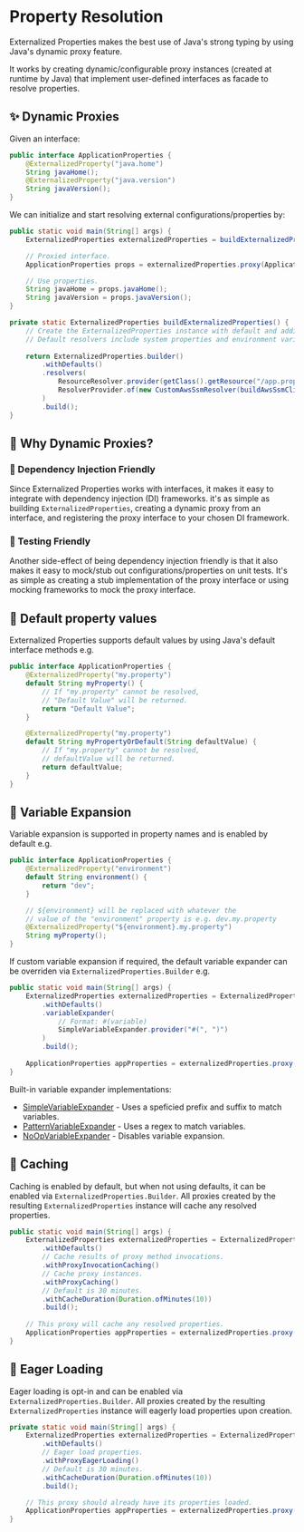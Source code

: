 # Property Resolution

Externalized Properties makes the best use of Java's strong typing by using Java's dynamic proxy feature.

It works by creating dynamic/configurable proxy instances (created at runtime by Java) that implement user-defined interfaces as facade to resolve properties.

## ✨ Dynamic Proxies

Given an interface:

```java
public interface ApplicationProperties {
    @ExternalizedProperty("java.home")
    String javaHome();
    @ExternalizedProperty("java.version")
    String javaVersion();
}
```

We can initialize and start resolving external configurations/properties by:

```java
public static void main(String[] args) {
    ExternalizedProperties externalizedProperties = buildExternalizedProperties();

    // Proxied interface.
    ApplicationProperties props = externalizedProperties.proxy(ApplicationProperties.class);

    // Use properties.
    String javaHome = props.javaHome();
    String javaVersion = props.javaVersion();
}

private static ExternalizedProperties buildExternalizedProperties() {
    // Create the ExternalizedProperties instance with default and additional resolvers.
    // Default resolvers include system properties and environment variable resolvers.
    
    return ExternalizedProperties.builder()
        .withDefaults() 
        .resolvers(
            ResourceResolver.provider(getClass().getResource("/app.properties")),
            ResolverProvider.of(new CustomAwsSsmResolver(buildAwsSsmClient()))
        ) 
        .build();
}
```

## 🙋 Why Dynamic Proxies?

### 📌 Dependency Injection Friendly

Since Externalized Properties works with interfaces, it makes it easy to integrate with dependency injection (DI) frameworks. it's as simple as building `ExternalizedProperties`, creating a dynamic proxy from an interface, and registering the proxy interface to your chosen DI framework.

### 🧪 Testing Friendly

Another side-effect of being dependency injection friendly is that it also makes it easy to mock/stub out configurations/properties on unit tests. It's as simple as creating a stub implementation of the proxy interface or using mocking frameworks to mock the proxy interface.

## 🌟 Default property values

Externalized Properties supports default values by using Java's default interface methods e.g.

```java
public interface ApplicationProperties {
    @ExternalizedProperty("my.property")
    default String myProperty() {
        // If "my.property" cannot be resolved, 
        // "Default Value" will be returned.
        return "Default Value";
    }

    @ExternalizedProperty("my.property")
    default String myPropertyOrDefault(String defaultValue) {
        // If "my.property" cannot be resolved, 
        // defaultValue will be returned.
        return defaultValue;
    }
}
```

## 🌟 Variable Expansion

Variable expansion is supported in property names and is enabled by default e.g.

```java
public interface ApplicationProperties {
    @ExternalizedProperty("environment")
    default String environment() {
        return "dev";
    }

    // ${environment} will be replaced with whatever the 
    // value of the "environment" property is e.g. dev.my.property
    @ExternalizedProperty("${environment}.my.property")
    String myProperty();
}
```

If custom variable expansion if required, the default variable expander can be overriden via `ExternalizedProperties.Builder` e.g.

```java
public static void main(String[] args) {
    ExternalizedProperties externalizedProperties = ExternalizedProperties.builder()
        .withDefaults() 
        .variableExpander(
            // Format: #(variable)
            SimpleVariableExpander.provider("#(", ")")
        )
        .build();
    
    ApplicationProperties appProperties = externalizedProperties.proxy(ApplicationProperties.class);
}
```

Built-in variable expander implementations:

- [SimpleVariableExpander](../core/src/main/java/io/github/joeljeremy7/externalizedproperties/core/variableexpansion/SimpleVariableExpander.java) - Uses a speficied prefix and suffix to match variables.
- [PatternVariableExpander](../core/src/main/java/io/github/joeljeremy7/externalizedproperties/core/variableexpansion/PatternVariableExpander.java) - Uses a regex to match variables.
- [NoOpVariableExpander](../core/src/main/java/io/github/joeljeremy7/externalizedproperties/core/variableexpansion/NoOpVariableExpander.java) - Disables variable expansion.

## 🌟 Caching

Caching is enabled by default, but when not using defaults, it can be enabled via `ExternalizedProperties.Builder`. All proxies created by the resulting `ExternalizedProperties` instance will cache any resolved properties.

```java
public static void main(String[] args) {
    ExternalizedProperties externalizedProperties = ExternalizedProperties.builder()
        .withDefaults() 
        // Cache results of proxy method invocations.
        .withProxyInvocationCaching()
        // Cache proxy instances.
        .withProxyCaching()
        // Default is 30 minutes.
        .withCacheDuration(Duration.ofMinutes(10))
        .build();
    
    // This proxy will cache any resolved properties.
    ApplicationProperties appProperties = externalizedProperties.proxy(ApplicationProperties.class);
}
```

## 🌟 Eager Loading

Eager loading is opt-in and can be enabled via `ExternalizedProperties.Builder`. All proxies created by the resulting `ExternalizedProperties` instance will eagerly load properties upon creation.

```java
private static void main(String[] args) {
    ExternalizedProperties externalizedProperties = ExternalizedProperties.builder()
        .withDefaults() 
        // Eager load properties.
        .withProxyEagerLoading()
        // Default is 30 minutes.
        .withCacheDuration(Duration.ofMinutes(10))
        .build();

    // This proxy should already have its properties loaded.
    ApplicationProperties appProperties = externalizedProperties.proxy(ApplicationProperties.class);
}
```
